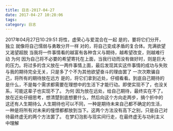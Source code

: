```yaml
---
title: 日志-2017-04-27
date: 2017-04-27 10:28:06
tags:
category: 日志
---
```

2017年04月27日10:29:51
将性，虚荣心与爱混合在一起
是的，要将它们分开，独立
就像将自己懦弱与勇敢分开一样
对的，将自己变成矛盾的复合体。充满欲望又渴望超脱
当我将一件事情看的越富有各种含义与期待，越希望改变，则越难行动
为何
因为自己将不必要的希望寄托在上面，当我行动而没有做好时，则是巨大的压力。将过多的含义放在一两件事情上面，最后发现其实这件事情的成功与失败与我的期待完全无关，只是多了个不为其他欲望奋斗的理由罢了
一次次欺骗自己，将所有的期待放在远方
是的，将它们拿到近处，仔细看看。到底自己期待的是什么，不是每个需求都需要在理想中的生活下才能行动。即使实现不了，也没关系，可能这辈子也实现不了。
为何
因为放在远处，给自己期待，最终实在不了。放在近处仔细思考，想清楚到底想要什么，然后向这个方向走两步，搞个折中的
这还有人生期待么
人生期待也可以不同，一种是期待未来自己都不确定的生活，一种是将所有对未来的憧憬都都放到当下。这两个方法没有高下之别，只是自己对待最终虚无的两个方法罢了。
在梦幻泡影与现实间行走，在最终虚无与功利主义中理解
